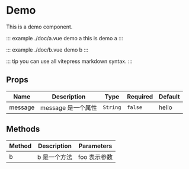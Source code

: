 <Doc title="本文件由组件 doc 块和注释自动生成，勿直接修改。" />

# Demo

This is a demo component.

::: example ./doc/a.vue demo a
this is demo a
:::

::: example ./doc/b.vue demo b
:::

::: tip
you can use all vitepress markdown syntax.
:::

## Props

<!-- @vuese:Demo:props:start -->

| Name    | Description        | Type     | Required | Default |
| ------- | ------------------ | -------- | -------- | ------- |
| message | message 是一个属性 | `String` | `false`  | hello   |

<!-- @vuese:Demo:props:end -->

## Methods

<!-- @vuese:Demo:methods:start -->

| Method | Description  | Parameters   |
| ------ | ------------ | ------------ |
| b      | b 是一个方法 | foo 表示参数 |

<!-- @vuese:Demo:methods:end -->
